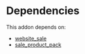 # Dependencies

This addon depends on:

- [website_sale](https://github.com/bringout/oca-ocb-sale/tree/3531a720906f8e17d5fa4dafe32471b2aada3721/odoo-bringout-oca-ocb-website_sale)
- [sale_product_pack](https://github.com/bringout/oca-technical)
